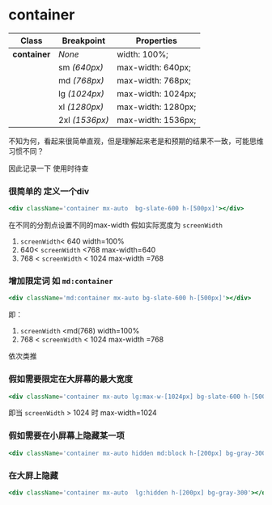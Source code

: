 # container

| **Class** | **Breakpoint** | **Properties** |
| --- | --- | --- |
| **container** | *None* | width: 100%; |
|  | sm *(640px)* | max-width: 640px; |
|  | md *(768px)* | max-width: 768px; |
|  | lg *(1024px)* | max-width: 1024px; |
|  | xl *(1280px)* | max-width: 1280px; |
|  | 2xl *(1536px)* | max-width: 1536px; |

不知为何，看起来很简单直观，但是理解起来老是和预期的结果不一致，可能思维习惯不同？

因此记录一下 使用时待查

### 很简单的 定义一个div

```jsx
<div className='container mx-auto  bg-slate-600 h-[500px]'></div>
```

在不同的分割点设置不同的max-width 假如实际宽度为 `screenWidth`

1. `screenWidth`< 640  width=100%
2. 640< `screenWidth` <768  max-width=640
3. 768 < `screenWidth` < 1024 max-width =768

### 增加限定词 如 `md:container`

```jsx
<div className='md:container mx-auto bg-slate-600 h-[500px]'></div>
```

即：

1. `screenWidth` <md(768) width=100%
2. 768 < `screenWidth` < 1024 max-width =768

依次类推

### 假如需要限定在大屏幕的最大宽度

```jsx
<div className='container mx-auto lg:max-w-[1024px] bg-slate-600 h-[500px]'></div>
```

即当 `screenWidth` > 1024 时 max-width=1024

### 假如需要在小屏幕上隐藏某一项

```jsx
<div className='container mx-auto hidden md:block h-[200px] bg-gray-300'></div>
```

### 在大屏上隐藏

```jsx
<div className='container mx-auto  lg:hidden h-[200px] bg-gray-300'></div>
```